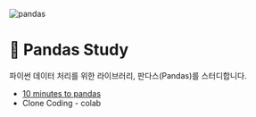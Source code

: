 ![pandas](https://pandas.pydata.org/static/img/pandas.svg)

# 🐼 Pandas Study
파이썬 데이터 처리를 위한 라이브러리, 판다스(Pandas)를 스터디합니다.
* [10 minutes to pandas](https://pandas.pydata.org/pandas-docs/stable/user_guide/10min.html#minutes-to-pandas)
* Clone Coding - colab
